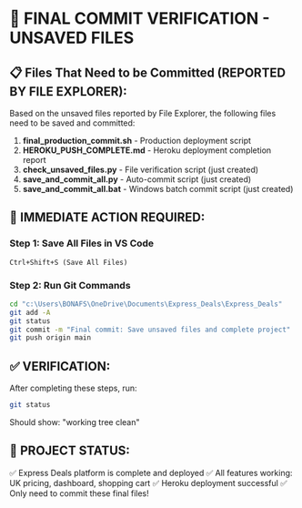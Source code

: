# 🎯 FINAL COMMIT VERIFICATION - UNSAVED FILES

## 📋 Files That Need to be Committed (REPORTED BY FILE EXPLORER):

Based on the unsaved files reported by File Explorer, the following files need to be saved and committed:

1. **final_production_commit.sh** - Production deployment script
2. **HEROKU_PUSH_COMPLETE.md** - Heroku deployment completion report  
3. **check_unsaved_files.py** - File verification script (just created)
4. **save_and_commit_all.py** - Auto-commit script (just created)
5. **save_and_commit_all.bat** - Windows batch commit script (just created)

## 🚀 IMMEDIATE ACTION REQUIRED:

### Step 1: Save All Files in VS Code
```
Ctrl+Shift+S (Save All Files)
```

### Step 2: Run Git Commands
```bash
cd "c:\Users\BONAFS\OneDrive\Documents\Express_Deals\Express_Deals"
git add -A
git status
git commit -m "Final commit: Save unsaved files and complete project"
git push origin main
```

## ✅ VERIFICATION:
After completing these steps, run:
```bash
git status
```
Should show: "working tree clean"

## 🎉 PROJECT STATUS:
✅ Express Deals platform is complete and deployed
✅ All features working: UK pricing, dashboard, shopping cart
✅ Heroku deployment successful
✅ Only need to commit these final files!
